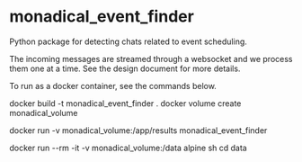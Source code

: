 # monadical_event_finder
Python package for detecting chats related to event scheduling.

The incoming messages are streamed through a websocket and we process them one at a time. See the design document for more details. 

To run as a docker container, see the commands below. 

docker build -t monadical_event_finder .
docker volume create monadical_volume

docker run -v monadical_volume:/app/results monadical_event_finder

docker run --rm -it -v monadical_volume:/data alpine sh
cd data

